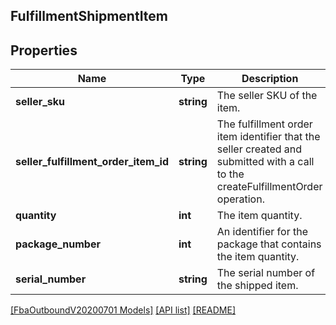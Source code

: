 ## FulfillmentShipmentItem

## Properties

Name | Type | Description | Notes
------------ | ------------- | ------------- | -------------
**seller_sku** | **string** | The seller SKU of the item. |
**seller_fulfillment_order_item_id** | **string** | The fulfillment order item identifier that the seller created and submitted with a call to the createFulfillmentOrder operation. |
**quantity** | **int** | The item quantity. |
**package_number** | **int** | An identifier for the package that contains the item quantity. | [optional]
**serial_number** | **string** | The serial number of the shipped item. | [optional]

[[FbaOutboundV20200701 Models]](../) [[API list]](../../Api) [[README]](../../../README.md)
